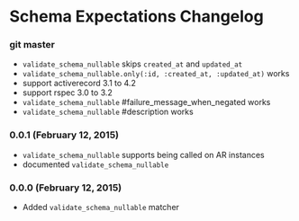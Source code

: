 # Schema Expectations Changelog

### git master

- `validate_schema_nullable` skips `created_at` and `updated_at`
- `validate_schema_nullable.only(:id, :created_at, :updated_at)` works
- support activerecord 3.1 to 4.2
- support rspec 3.0 to 3.2
- `validate_schema_nullable` #failure_message_when_negated works
- `validate_schema_nullable` #description works

### 0.0.1 (February 12, 2015)

- `validate_schema_nullable` supports being called on AR instances
- documented `validate_schema_nullable`

### 0.0.0 (February 12, 2015)

- Added `validate_schema_nullable` matcher
